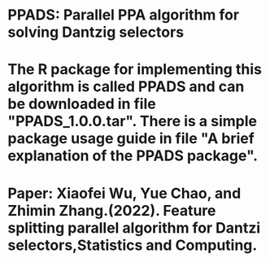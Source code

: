 # PPADS: Parallel PPA algorithm for solving Dantzig selectors
# The R package for implementing this algorithm is called PPADS and can be downloaded in file "PPADS_1.0.0.tar". There is a simple package usage guide in file "A brief explanation of the PPADS package".
# Paper: Xiaofei Wu, Yue Chao, and Zhimin Zhang.(2022). Feature splitting parallel algorithm for Dantzi selectors,Statistics and Computing.
